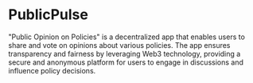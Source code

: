 # PublicPulse
"Public Opinion on Policies" is a decentralized app that enables users to share and vote on opinions about various policies. The app ensures transparency and fairness by leveraging Web3 technology, providing a secure and anonymous platform for users to engage in discussions and influence policy decisions.
